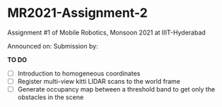 # MR2021-Assignment-2
Assignment #1 of Mobile Robotics, Monsoon 2021 at IIIT-Hyderabad 

Announced on:
Submission by: 

**TO DO**

-[ ] Introduction to homogeneous coordinates
-[ ] Register multi-view kitti LIDAR scans to the world frame
-[ ] Generate occupancy map between a threshold band to get only the obstacles in the scene
